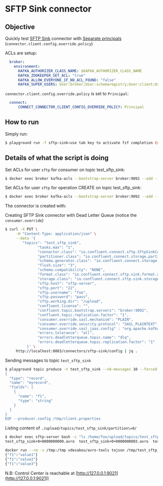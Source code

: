 # SFTP Sink connector

## Objective

Quickly test [SFTP Sink](https://docs.confluent.io/current/connect/kafka-connect-sftp/sink-connector/index.html#quick-start) connector with [Separate principals](https://docs.confluent.io/current/connect/security.html#separate-principals) (`connector.client.config.override.policy`)

ACLs are setup:

```yml
  broker:
    environment:
      KAFKA_AUTHORIZER_CLASS_NAME: $KAFKA_AUTHORIZER_CLASS_NAME
      KAFKA_ZOOKEEPER_SET_ACL: "true"
      KAFKA_ALLOW_EVERYONE_IF_NO_ACL_FOUND: "false"
      KAFKA_SUPER_USERS: User:broker;User:schemaregistry;User:client;User:connect
```

`connector.client.config.override.policy` is set to `Principal`:

```yml
  connect:
      CONNECT_CONNECTOR_CLIENT_CONFIG_OVERRIDE_POLICY: Principal
```



## How to run

Simply run:

```bash
$ playground run -f sftp-sink<use tab key to activate fzf completion (see https://kafka-docker-playground.io/#/cli?id=%e2%9a%a1-setup-completion), otherwise use full path, or correct relative path>
```

## Details of what the script is doing

Set ACLs for user `sftp` for consumer on topic test_sftp_sink:

```bash
$ docker exec broker kafka-acls --bootstrap-server broker:9092 --add --allow-principal User:sftp --consumer --topic test_sftp_sink --group connect-sftp-sink
```

Set ACLs for user `sftp` for operation CREATE on topic test_sftp_sink:

```bash
$ docker exec broker kafka-acls --bootstrap-server broker:9092 --add --allow-principal User:sftp --operation CREATE --topic test_sftp_sink
```

The connector is created with:

Creating SFTP Sink connector with Dead Letter Queue (notice the `consumer.override`)

```bash
$ curl -X PUT \
     -H "Content-Type: application/json" \
     --data '{
        "topics": "test_sftp_sink",
               "tasks.max": "1",
               "connector.class": "io.confluent.connect.sftp.SftpSinkConnector",
               "partitioner.class": "io.confluent.connect.storage.partitioner.DefaultPartitioner",
               "schema.generator.class": "io.confluent.connect.storage.hive.schema.DefaultSchemaGenerator",
               "flush.size": "3",
               "schema.compatibility": "NONE",
               "format.class": "io.confluent.connect.sftp.sink.format.avro.AvroFormat",
               "storage.class": "io.confluent.connect.sftp.sink.storage.SftpSinkStorage",
               "sftp.host": "sftp-server",
               "sftp.port": "22",
               "sftp.username": "foo",
               "sftp.password": "pass",
               "sftp.working.dir": "/upload",
               "confluent.license": "",
               "confluent.topic.bootstrap.servers": "broker:9092",
               "confluent.topic.replication.factor": "1",
               "consumer.override.sasl.mechanism": "PLAIN",
               "consumer.override.security.protocol": "SASL_PLAINTEXT",
               "consumer.override.sasl.jaas.config" : "org.apache.kafka.common.security.plain.PlainLoginModule required username=\"sftp\" password=\"sftp-secret\";",
               "errors.tolerance": "all",
               "errors.deadletterqueue.topic.name": "dlq",
               "errors.deadletterqueue.topic.replication.factor": "1"
          }' \
     http://localhost:8083/connectors/sftp-sink/config | jq .
```

Sending messages to topic `test_sftp_sink`

```bash
$ playground topic produce -t test_sftp_sink --nb-messages 10 --forced-value '{"f1":"value%g"}' << 'EOF'
{
  "type": "record",
  "name": "myrecord",
  "fields": [
    {
      "name": "f1",
      "type": "string"
    }
  ]
}
EOF --producer.config /tmp/client.properties
```

Listing content of `./upload/topics/test_sftp_sink/partition\=0/`

```bash
$ docker exec sftp-server bash -c "ls /home/foo/upload/topics/test_sftp_sink/partition\=0/"
test_sftp_sink+0+0000000000.avro  test_sftp_sink+0+0000000003.avro  test_sftp_sink+0+0000000006.avro  test_sftp_sink+0+0000000009.avro
```

```bash
docker run --rm -v /tmp:/tmp vdesabou/avro-tools tojson /tmp/test_sftp_sink+0+0000000000.avro
{"f1":"value1"}
{"f1":"value2"}
{"f1":"value3"}
```

N.B: Control Center is reachable at [http://127.0.0.1:9021](http://127.0.0.1:9021])
